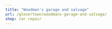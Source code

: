 ```yaml
---
title: "Woodman's garage and salvage"
url: /glovertown/woodmans-garage-and-salvage/
shop: car repair
---
```

